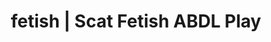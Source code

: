 ---
categories:
- POV Erotica
- Latex Fetish
- Slow Burn
- Inclusive Desire
- Alt Romance
image: /assets/images/1747714216506.jpg
layout: post
schema:
  description: Premium adult content featuring ABDL Play, Scat Fetish. High-quality
    artwork with erotic themes.
  keywords:
  - Nerdy Seduction
  - ABDL Play
  - Lingerie Art
  - Sensual Cosplay
  - Digital Dominance
  - E-Girl Erotica
  - Scat Fetish
  name: 1747714216506 | ABDL Play Scat Fetish
  type: VisualArtwork
seo:
  description: Featured content with high-quality Scat Fetish, ABDL Play. HD images
    available.
  keywords: Scat Fetish, ABDL Play
  og_image: /assets/images/1747714216506.jpg
  schema_type: VisualArtwork
tags:
- '#fetish'
- ABDL Play
- Scat Fetish
title: fetish | Scat Fetish ABDL Play
---